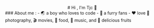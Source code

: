 <center># Hi , I'm Tjc 👋</center>
### About me :  
- 🌏 a boy who loves to code  
- 🐾 a furry fans  
- ❤️ love 📸 photography, 🎬 movies, 🍱 food, 🎵 music, and 🍓 delicious fruits  
<!--
**Tjccz/Tjccz** is a ✨ _special_ ✨ repository because its `README.md` (this file) appears on your GitHub profile.

Here are some ideas to get you started:

- 🔭 I’m currently working on ...
- 🌱 I’m currently learning ...
- 👯 I’m looking to collaborate on ...
- 🤔 I’m looking for help with ...
- 💬 Ask me about ...
- 📫 How to reach me: ...
- 😄 Pronouns: ...
- ⚡ Fun fact: ...
-->
